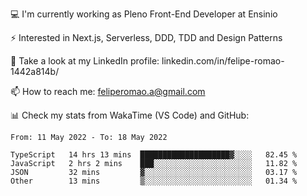💻 I'm currently working as Pleno Front-End Developer at Ensinio

⚡ Interested in Next.js, Serverless, DDD, TDD and Design Patterns

👥 Take a look at my LinkedIn profile: linkedin.com/in/felipe-romao-1442a814b/

📫 How to reach me: feliperomao.a@gmail.com

📊 Check my stats from WakaTime (VS Code) and GitHub:

<!--START_SECTION:waka-->

```text
From: 11 May 2022 - To: 18 May 2022

TypeScript   14 hrs 13 mins  ████████████████████▓░░░░   82.45 %
JavaScript   2 hrs 2 mins    ███░░░░░░░░░░░░░░░░░░░░░░   11.82 %
JSON         32 mins         ▓░░░░░░░░░░░░░░░░░░░░░░░░   03.17 %
Other        13 mins         ▒░░░░░░░░░░░░░░░░░░░░░░░░   01.34 %
```

<!--END_SECTION:waka-->

